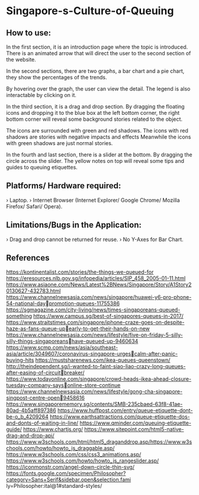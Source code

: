 # Singapore-s-Culture-of-Queuing

## How to use:
In the first section, it is an introduction page where the topic is introduced. There is an animated
arrow that will direct the user to the second section of the website.

In the second sections, there are two graphs, a bar chart and a pie chart, they show the percentages
of the trends.

By hovering over the graph, the user can view the detail. The legend is also interactable by clicking
on it.

In the third section, it is a drag and drop section. By dragging the floating icons and dropping it to the
blue box at the left bottom corner, the right bottom corner will reveal some background stories
related to the object.

The icons are surrounded with green and red shadows. The icons with red shadows are stories with
negative impacts and effects Meanwhile the icons with green shadows are just normal stories.

In the fourth and last section, there is a slider at the bottom. By dragging the circle across the slider.
The yellow notes on top will reveal some tips and guides to queuing etiquettes.

## Platforms/ Hardware required:
› Laptop.
› Internet Browser (Internet Explorer/ Google Chrome/ Mozilla Firefox/ Safari/ Opera).

## Limitations/Bugs in the Application:
› Drag and drop cannot be returned for reuse.
› No Y-Axes for Bar Chart.

## References
https://kontinentalist.com/stories/the-things-we-queued-for
https://eresources.nlb.gov.sg/infopedia/articles/SIP_458_2005-01-11.html
https://www.asiaone.com/News/Latest%2BNews/Singapore/Story/A1Story20130627-432783.html
https://www.channelnewsasia.com/news/singapore/huawei-y6-pro-phone-54-national-daypromotion-queues-11755386
https://sgmagazine.com/city-living/news/times-singaporeans-queued-something
https://www.campus.sg/best-of-singapores-queues-in-2017/
https://www.straitstimes.com/singapore/iphone-craze-goes-on-despite-haze-as-fans-queue-upearly-to-get-their-hands-on-new
https://www.channelnewsasia.com/news/lifestyle/five-on-friday-5-silly-silly-things-singaporeanshave-queued-up-9460634
https://www.scmp.com/news/asia/southeast-asia/article/3049607/coronavirus-singapore-urgescalm-after-panic-buying-hits
https://mustsharenews.com/ikea-queues-queenstown/
http://theindependent.sg/i-wanted-to-faint-siao-liao-crazy-long-queues-after-easing-of-circuitbreaker/
https://www.todayonline.com/singapore/crowd-heads-ikea-ahead-closure-tuesday-company-saysonline-store-continue
https://www.channelnewsasia.com/news/lifestyle/gong-cha-singapore-singpost-centre-open9458616
https://www.singaporememory.sg/contents/SMB-235cbaed-63f8-41ae-80ad-4b5aff897386
https://www.huffpost.com/entry/queue-etiquette-dont-be-o_b_4209264
https://www.earthsattractions.com/queue-etiquette-dos-and-donts-of-waiting-in-line/
https://www.qminder.com/queuing-etiquette-guide/
https://www.chartjs.org/
https://www.sitepoint.com/html5-native-drag-and-drop-api/
https://www.w3schools.com/html/html5_draganddrop.asp/https://www.w3schools.com/howto/howto_js_draggable.asp/
https://www.w3schools.com/css/css3_animations.asp/
https://www.w3schools.com/howto/howto_js_rangeslider.asp/
https://iconmonstr.com/angel-down-circle-thin-svg/
https://fonts.google.com/specimen/Philosopher?category=Sans+Serif&sidebar.open&selection.fami
ly=Philosopher:ital@1#standard-styles/

